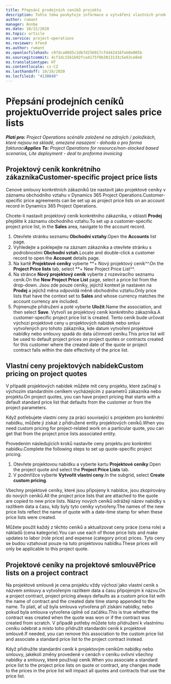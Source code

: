 ```yaml
---
title: Přepsání prodejních ceníků projektu
description: Tohle téma poskytuje informace o vytváření vlastních prodejních ceníků.
author: rumant
manager: Annbe
ms.date: 10/22/2020
ms.topic: article
ms.service: project-operations
ms.reviewer: kfend
ms.author: rumant
ms.openlocfilehash: c97dca8685c2db7d256017cf4442416feb0e005b
ms.sourcegitcommit: 4cf1dc1561b92fca4175f0b3813133c5e63ce8e6
ms.translationtype: HT
ms.contentlocale: cs-CZ
ms.lasthandoff: 10/28/2020
ms.locfileid: "4130840"
---
```

# <a name="override-project-sales-price-lists"></a><span data-ttu-id="4ef88-103">Přepsání prodejních ceníků projektu</span><span class="sxs-lookup"><span data-stu-id="4ef88-103">Override project sales price lists</span></span>

<span data-ttu-id="4ef88-104">_**Platí pro:** Project Operations scénáře založené na zdrojích / položkách, které nejsou na skladě, omezené nasazení - dohoda o pro forma fakturaci_</span><span class="sxs-lookup"><span data-stu-id="4ef88-104">_**Applies To:** Project Operations for resource/non-stocked based scenarios, Lite deployment - deal to proforma invoicing_</span></span>

## <a name="customer-specific-project-price-lists"></a><span data-ttu-id="4ef88-105">Projektový ceník konkrétního zákazníka</span><span class="sxs-lookup"><span data-stu-id="4ef88-105">Customer-specific project price lists</span></span>

<span data-ttu-id="4ef88-106">Cenové smlouvy konkrétních zákazníků lze nastavit jako projektové ceníky v záznamu obchodního vztahu v Dynamics 365 Project Operations.</span><span class="sxs-lookup"><span data-stu-id="4ef88-106">Customer-specific price agreements can be set up as project price lists on an account record in Dynamics 365 Project Operations.</span></span>

<span data-ttu-id="4ef88-107">Chcete-li nastavit projektový ceník konkrétního zákazníka, v oblasti **Prodej** přejděte k záznamu obchodního vztahu.</span><span class="sxs-lookup"><span data-stu-id="4ef88-107">To set up a customer-specific project price list, in the **Sales** area, navigate to the account record.</span></span>

1. <span data-ttu-id="4ef88-108">Otevřete stránku seznamu **Obchodní vztahy**.</span><span class="sxs-lookup"><span data-stu-id="4ef88-108">Open the **Accounts** list page.</span></span>
2. <span data-ttu-id="4ef88-109">Vyhledejte a poklepejte na záznam zákazníka a otevřete stránku s podrobnostmi **Obchodní vztah**.</span><span class="sxs-lookup"><span data-stu-id="4ef88-109">Locate and double-click a customer record to open the **Account** details page.</span></span>
3. <span data-ttu-id="4ef88-110">Na kartě **Projektové ceníky** vyberte \*\*+ Nový projektový ceník^^.</span><span class="sxs-lookup"><span data-stu-id="4ef88-110">On the **Project Price lists** tab, select \*\*+ New Project Price List^^.</span></span>
4. <span data-ttu-id="4ef88-111">Na stránce **Nový projektový ceník** vyberte z rozevíracího seznamu ceník.</span><span class="sxs-lookup"><span data-stu-id="4ef88-111">On the **New Project Price List** page, select a price list from the drop-down.</span></span> <span data-ttu-id="4ef88-112">Jsou zde pouze ceníky, jejichž kontext je nastaven na **Prodej** a jejichž měna odpovídá měně obchodního vztahu.</span><span class="sxs-lookup"><span data-stu-id="4ef88-112">Only price lists that have the context set to **Sales** and whose currency matches the account currency are included.</span></span>
5. <span data-ttu-id="4ef88-113">Pojmenujte přidružení a poté vyberte **Uložit**.</span><span class="sxs-lookup"><span data-stu-id="4ef88-113">Name the association, and then select **Save**.</span></span> <span data-ttu-id="4ef88-114">Vytvoří se projektový ceník konkrétního zákazníka.</span><span class="sxs-lookup"><span data-stu-id="4ef88-114">A customer-specific project price list is created.</span></span> <span data-ttu-id="4ef88-115">Tento ceník bude určovat výchozí projektové ceny u projektových nabídek nebo smluv vytvořených pro tohoto zákazníka, kde datum vytvoření projektové nabídky nebo smlouvy spadá do data účinnosti ceníku.</span><span class="sxs-lookup"><span data-stu-id="4ef88-115">This price list will be used to default project prices on project quotes or contracts created for this customer where the created date of the quote or project contract falls within the date effectivity of the price list.</span></span>

## <a name="custom-pricing-on-project-quotes"></a><span data-ttu-id="4ef88-116">Vlastní ceny projektových nabídek</span><span class="sxs-lookup"><span data-stu-id="4ef88-116">Custom pricing on project quotes</span></span>

<span data-ttu-id="4ef88-117">V případě projektových nabídek můžete mít ceny projektu, které začínají s výchozím standardním ceníkem vycházejícím z parametrů zákazníka nebo projektu.</span><span class="sxs-lookup"><span data-stu-id="4ef88-117">On project quotes, you can have project pricing that starts with a default standard price list that defaults from the customer or from the project parameters.</span></span>

<span data-ttu-id="4ef88-118">Když potřebujete vlastní ceny za práci související s projektem pro konkrétní nabídku, můžete ji získat z přidružené entity projektových ceníků.</span><span class="sxs-lookup"><span data-stu-id="4ef88-118">When you need custom pricing for project-related work on a particular quote, you can get that from the project price lists associated entity.</span></span>

<span data-ttu-id="4ef88-119">Provedením následujících kroků nastavíte ceny projektu pro konkrétní nabídku.</span><span class="sxs-lookup"><span data-stu-id="4ef88-119">Complete the following steps to set up quote-specific project pricing.</span></span>

1. <span data-ttu-id="4ef88-120">Otevřete projektovou nabídku a vyberte kartu **Projektové ceníky**.</span><span class="sxs-lookup"><span data-stu-id="4ef88-120">Open the project quote and select the **Project Price Lists** tab.</span></span>
2. <span data-ttu-id="4ef88-121">V podmřížce vyberte **Vytvořit vlastní ceny**.</span><span class="sxs-lookup"><span data-stu-id="4ef88-121">In the subgrid, select **Create custom pricing**.</span></span>

<span data-ttu-id="4ef88-122">Všechny projektové ceníky, které jsou připojeny k nabídce, jsou zkopírovány do nových ceníků.</span><span class="sxs-lookup"><span data-stu-id="4ef88-122">All the project price lists that are attached to the quote are copied to new price lists.</span></span> <span data-ttu-id="4ef88-123">Názvy nových ceníků odrážejí název nabídky s razítkem data a času, kdy byly tyto ceníky vytvořeny.</span><span class="sxs-lookup"><span data-stu-id="4ef88-123">The names of the new price lists reflect the name of quote with a date-time stamp for when these price lists were created.</span></span>

<span data-ttu-id="4ef88-124">Můžete použít každý z těchto ceníků a aktualizovat ceny práce (cena role) a nákladů (cena kategorie).</span><span class="sxs-lookup"><span data-stu-id="4ef88-124">You can use each of those price lists and make updates to labor (role price) and expense (category price) prices.</span></span> <span data-ttu-id="4ef88-125">Tyto ceny se budou vztahovat pouze na tuto projektovou nabídku.</span><span class="sxs-lookup"><span data-stu-id="4ef88-125">These prices will only be applicable to this project quote.</span></span>

## <a name="price-lists-on-a-project-contract"></a><span data-ttu-id="4ef88-126">Projektové ceníky na projektové smlouvě</span><span class="sxs-lookup"><span data-stu-id="4ef88-126">Price lists on a project contract</span></span>

<span data-ttu-id="4ef88-127">Na projektové smlouvě je cena projektu vždy výchozí jako vlastní ceník s názvem smlouvy a vytvořeným razítkem data a času připojeným k názvu.</span><span class="sxs-lookup"><span data-stu-id="4ef88-127">On a project contract, project pricing always defaults as a custom price list with the name of contract and the created date time stamp appended to the name.</span></span> <span data-ttu-id="4ef88-128">To platí, ať už byla smlouva vytvořena při získání nabídky, nebo pokud byla smlouva vytvořena úplně od začátku.</span><span class="sxs-lookup"><span data-stu-id="4ef88-128">This is true whether the contract was created when the quote was won or if the contract was created from scratch.</span></span> <span data-ttu-id="4ef88-129">V případě potřeby můžete toto přidružení k vlastnímu ceníku odebrat a místo toho přidružit standardní ceník k projektové smlouvě.</span><span class="sxs-lookup"><span data-stu-id="4ef88-129">If needed, you can remove this association to the custom price list and associate a standard price list to the project contract instead.</span></span>

<span data-ttu-id="4ef88-130">Když přidružíte standardní ceník k projektovým ceníkům nabídky nebo smlouvy, jakékoli změny provedené v cenách v ceníku ovlivní všechny nabídky a smlouvy, které používají ceník.</span><span class="sxs-lookup"><span data-stu-id="4ef88-130">When you associate a standard price list to the project price lists on quote or contract, any changes made to the prices in the price list will impact all quotes and contracts that use the price list.</span></span>
